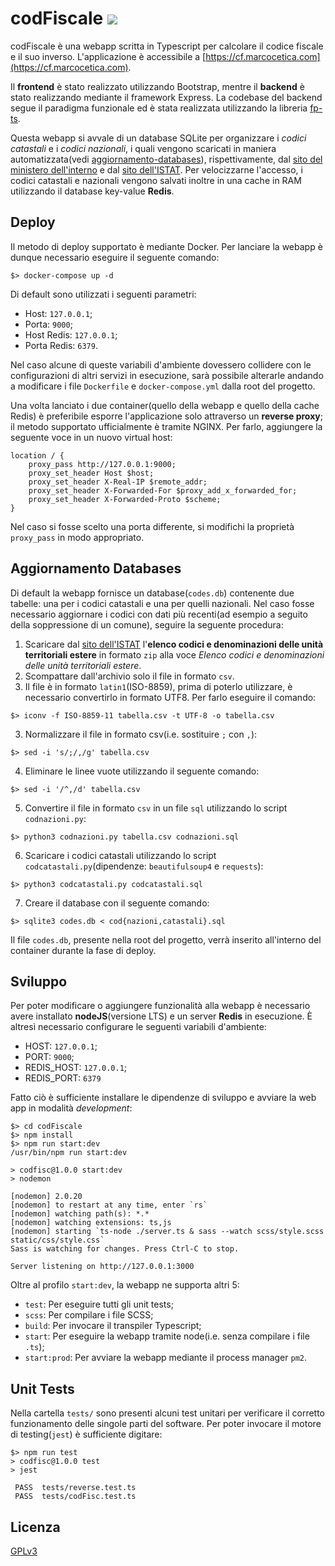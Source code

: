 # codFiscale ![](https://github.com/ice-bit/codFiscale/actions/workflows/codfisc.yml/badge.svg)
codFiscale è una webapp scritta in Typescript per calcolare il 
codice fiscale e il suo inverso. 
L'applicazione è accessibile a [https://cf.marcocetica.com](https://cf.marcocetica.com).

Il **frontend** è stato realizzato utilizzando Bootstrap, mentre il **backend** è stato
realizzando mediante il framework Express. La codebase del backend segue il paradigma
funzionale ed è stata realizzata utilizzando la libreria [fp-ts](https://gcanti.github.io/fp-ts/).

Questa webapp si avvale di un database SQLite per organizzare i _codici catastali_ e i
_codici nazionali_, i quali vengono scaricati in maniera automatizzata(vedi [aggiornamento-databases](#aggiornamento-databases)), 
rispettivamente, dal [sito del ministero dell'interno](https://dait.interno.gov.it/territorio-e-autonomie-locali/sut/elenco_codici_comuni.php")
e dal [sito dell'ISTAT](https://www.istat.it/it/archivio/6747). Per velocizzarne l'accesso,
i codici catastali e nazionali vengono salvati inoltre in una cache in RAM utilizzando 
il database key-value **Redis**.

## Deploy
Il metodo di deploy supportato è mediante Docker. Per lanciare la webapp è dunque necessario 
eseguire il seguente comando:
```shell
$> docker-compose up -d
```

Di default sono utilizzati i seguenti parametri:
- Host: `127.0.0.1`;  
- Porta: `9000`;  
- Host Redis: `127.0.0.1`;  
- Porta Redis: `6379`.

Nel caso alcune di queste variabili d'ambiente dovessero collidere con
le configurazioni di altri servizi in esecuzione, sarà possibile alterarle andando a modificare i file
`Dockerfile` e `docker-compose.yml` dalla root del progetto.

Una volta lanciato i due container(quello della webapp e quello della cache Redis) è
preferibile esporre l'applicazione solo attraverso un **reverse proxy**; il metodo supportato
ufficialmente è tramite NGINX. Per farlo, aggiungere la seguente voce in un nuovo 
virtual host:
```nginx
location / {
    proxy_pass http://127.0.0.1:9000;
    proxy_set_header Host $host;
    proxy_set_header X-Real-IP $remote_addr;
    proxy_set_header X-Forwarded-For $proxy_add_x_forwarded_for;
    proxy_set_header X-Forwarded-Proto $scheme;
}
```

Nel caso si fosse scelto una porta differente, si modifichi la proprietà `proxy_pass`
in modo appropriato.

## Aggiornamento Databases
Di default la webapp fornisce un database(`codes.db`) contenente due tabelle: una per 
i codici catastali e una per quelli nazionali. Nel caso fosse necessario
aggiornare i codici con dati più recenti(ad esempio a seguito della soppressione di 
un comune), seguire la seguente procedura:

1. Scaricare dal [sito dell'ISTAT](https://www.istat.it/it/archivio/6747)
l'**elenco codici e denominazioni delle unità territoriali estere** in formato `zip` 
alla voce _Elenco codici e denominazioni delle unità territoriali estere_. 
2. Scompattare dall'archivio solo il file in formato `csv`.
2. Il file è in formato `latin1`(ISO-8859), prima di poterlo utilizzare, è necessario convertirlo
in formato UTF8. Per farlo eseguire il comando:
```shell
$> iconv -f ISO-8859-11 tabella.csv -t UTF-8 -o tabella.csv
```
3. Normalizzare il file in formato csv(i.e. sostituire `;` con `,`):
```shell
$> sed -i 's/;/,/g' tabella.csv
```
4. Eliminare le linee vuote utilizzando il seguente comando:
```shell
$> sed -i '/^,/d' tabella.csv
```
5. Convertire il file in formato `csv` in un file `sql` utilizzando lo 
script `codnazioni.py`:
```shell
$> python3 codnazioni.py tabella.csv codnazioni.sql
```
6. Scaricare i codici catastali utilizzando lo script `codcatastali.py`(dipendenze: `beautifulsoup4` e `requests`):
```shell
$> python3 codcatastali.py codcatastali.sql
```
7. Creare il database con il seguente comando:
```shell
$> sqlite3 codes.db < cod{nazioni,catastali}.sql
```
Il file `codes.db`, presente nella root del progetto, verrà inserito all'interno del container durante
la fase di deploy.


## Sviluppo
Per poter modificare o aggiungere funzionalità alla webapp è necessario avere installato
**nodeJS**(versione LTS) e un server **Redis** in esecuzione. È altresì necessario 
configurare le seguenti variabili d'ambiente:
- HOST: `127.0.0.1`;
- PORT: `9000`;
- REDIS_HOST: `127.0.0.1`;
- REDIS_PORT: `6379`

Fatto ciò è sufficiente installare le dipendenze di sviluppo e avviare la web app
in modalità _development_:
```shell
$> cd codFiscale
$> npm install
$> npm run start:dev
/usr/bin/npm run start:dev

> codfisc@1.0.0 start:dev
> nodemon

[nodemon] 2.0.20
[nodemon] to restart at any time, enter `rs`
[nodemon] watching path(s): *.*
[nodemon] watching extensions: ts,js
[nodemon] starting `ts-node ./server.ts & sass --watch scss/style.scss static/css/style.css`
Sass is watching for changes. Press Ctrl-C to stop.

Server listening on http://127.0.0.1:3000
```

Oltre al profilo `start:dev`, la webapp ne supporta altri 5:
- `test`: Per eseguire tutti gli unit tests;
- `scss`: Per compilare i file SCSS;  
- `build`: Per invocare il transpiler Typescript;  
- `start`: Per eseguire la webapp tramite node(i.e. senza compilare i file `.ts`);  
- `start:prod`: Per avviare la webapp mediante il process manager `pm2`.

## Unit Tests
Nella cartella `tests/` sono presenti alcuni test unitari per verificare il corretto funzionamento
delle singole parti del software. Per poter invocare il motore di testing(`jest`) è 
sufficiente digitare:
```shell
$> npm run test
> codfisc@1.0.0 test
> jest

 PASS  tests/reverse.test.ts
 PASS  tests/codFisc.test.ts
```

## Licenza
[GPLv3](https://choosealicense.com/licenses/gpl-3.0/)
